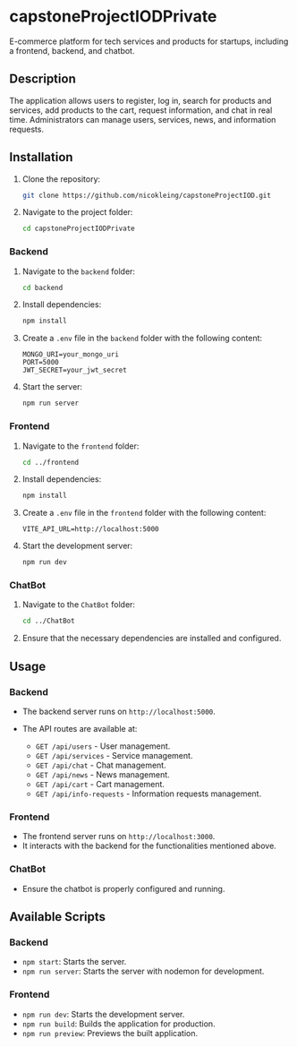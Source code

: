 # capstoneProjectIODPrivate

E-commerce platform for tech services and products for startups, including a frontend, backend, and chatbot.

## Description

The application allows users to register, log in, search for products and services, add products to the cart, request information, and chat in real time. Administrators can manage users, services, news, and information requests.

## Installation

1. Clone the repository:
    ```sh
    git clone https://github.com/nicokleing/capstoneProjectIOD.git
    ```
2. Navigate to the project folder:
    ```sh
    cd capstoneProjectIODPrivate
    ```

### Backend

1. Navigate to the `backend` folder:
    ```sh
    cd backend
    ```
2. Install dependencies:
    ```sh
    npm install
    ```
3. Create a `.env` file in the `backend` folder with the following content:
    ```env
    MONGO_URI=your_mongo_uri
    PORT=5000
    JWT_SECRET=your_jwt_secret
    ```
4. Start the server:
    ```sh
    npm run server
    ```

### Frontend

1. Navigate to the `frontend` folder:
    ```sh
    cd ../frontend
    ```
2. Install dependencies:
    ```sh
    npm install
    ```
3. Create a `.env` file in the `frontend` folder with the following content:
    ```env
    VITE_API_URL=http://localhost:5000
    ```
4. Start the development server:
    ```sh
    npm run dev
    ```

### ChatBot

1. Navigate to the `ChatBot` folder:
    ```sh
    cd ../ChatBot
    ```
2. Ensure that the necessary dependencies are installed and configured.

## Usage

### Backend

- The backend server runs on `http://localhost:5000`.
- The API routes are available at:

    - `GET /api/users` - User management.
    - `GET /api/services` - Service management.
    - `GET /api/chat` - Chat management.
    - `GET /api/news` - News management.
    - `GET /api/cart` - Cart management.
    - `GET /api/info-requests` - Information requests management.

### Frontend

- The frontend server runs on `http://localhost:3000`.
- It interacts with the backend for the functionalities mentioned above.

### ChatBot

- Ensure the chatbot is properly configured and running.

## Available Scripts

### Backend

- `npm start`: Starts the server.
- `npm run server`: Starts the server with nodemon for development.

### Frontend

- `npm run dev`: Starts the development server.
- `npm run build`: Builds the application for production.
- `npm run preview`: Previews the built application.


